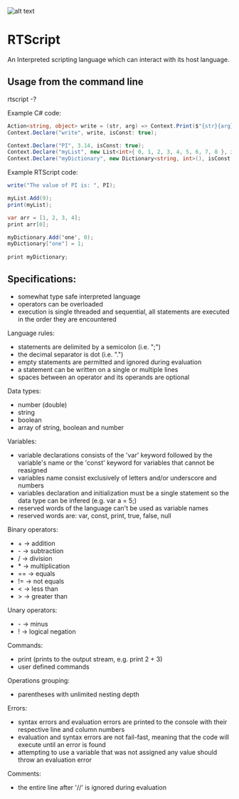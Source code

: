 ![alt text](https://github.com/miroiu/rt-script/blob/master/RTScript/icon.ico "RTScript logo")
# RTScript
An Interpreted scripting language which can interact with its host language.

## Usage from the command line
rtscript -?

Example C# code:
```csharp
Action<string, object> write = (str, arg) => Context.Print($"{str}{arg}");
Context.Declare("write", write, isConst: true);

Context.Declare("PI", 3.14, isConst: true);
Context.Declare("myList", new List<int>{ 0, 1, 2, 3, 4, 5, 6, 7, 8 }, isConst: true);
Context.Declare("myDictionary", new Dictionary<string, int>(), isConst: true);
```

Example RTScript code:
```csharp
write("The value of PI is: ", PI);

myList.Add(9);
print(myList);

var arr = [1, 2, 3, 4];
print arr[0];

myDictionary.Add('one', 0);
myDictionary["one"] = 1;
 
print myDictionary;
```

## Specifications:
  - somewhat type safe interpreted language
  - operators can be overloaded
  - execution is single threaded and sequential, all statements are executed in the order they are encountered
  
Language rules: 
  - statements are delimited by a semicolon (i.e. ";")
  - the decimal separator is dot (i.e. ".")
  - empty statements are permitted and ignored during evaluation
  - a statement can be written on a single or multiple lines
  - spaces between an operator and its operands are optional

Data types:
  - number (double)
  - string
  - boolean
  - array of string, boolean and number

Variables:
  - variable declarations consists of the 'var' keyword followed by the variable's name or the 'const' keyword for variables that cannot be reasigned
  - variables name consist exclusively of letters and/or underscore and numbers
  - variables declaration and initialization must be a single statement so the data type can be infered (e.g. var a = 5;)
  - reserved words of the language can't be used as variable names
  - reserved words are: var, const, print, true, false, null

Binary operators:
  - \+ -> addition
  - \- -> subtraction
  - / -> division
  - \* -> multiplication
  - == -> equals
  - != -> not equals
  - &lt; -> less than
  - &gt; -> greater than
  
Unary operators:
  - \- -> minus
  - ! -> logical negation

Commands:
  - print (prints to the output stream, e.g. print 2 + 3)
  - user defined commands

Operations grouping:
  - parentheses with unlimited nesting depth

Errors:
  - syntax errors and evaluation errors are printed to the console with their respective line and column numbers
  - evaluation and syntax errors are not fail-fast, meaning that the code will execute until an error is found
  - attempting to use a variable that was not assigned any value should throw an evaluation error

Comments:
  - the entire line after '//' is ignored during evaluation 
